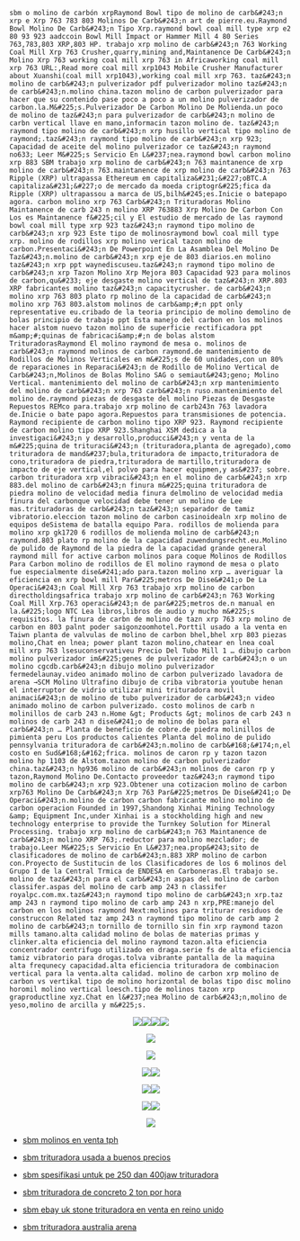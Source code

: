 
```
sbm o molino de carbón xrpRaymond Bowl tipo de molino de carb&#243;n xrp e Xrp 763 783 803 Molinos De Carb&#243;n art de pierre.eu.Raymond Bowl Molino De Carb&#243;n Tipo Xrp.raymond bowl coal mill type xrp e2 80 93 923 aadccoin Bowl Mill Impact or Hammer Mill 4 80 Series 763,783,803 XRP,803 HP. trabajo xrp molino de carb&#243;n 763 Working Coal Mill Xrp 763 Crusher,quarry,mining and,Maintanence De Carb&#243;n Molino Xrp 763 working coal mill xrp 763 in Africaworking coal mill xrp 763 URL:,Read more coal mill xrp1043 Mobile Crusher Manufacturer about Xuanshi(coal mill xrp1043),working coal mill xrp 763. taz&#243;n molino de carb&#243;n pulverizador pdf pulverizador molino taz&#243;n de carb&#243;n.molino china.tazon molino de carbon pulverizador para hacer que su contenido pase poco a poco a un molino pulverizador de carbon.la.M&#225;s.Pulverizador De Carbon Molino De Molienda.un poco de molino de taz&#243;n para pulverizador de carb&#243;n molino de carbn vertical llave en mano,informacin tazon molino de. taz&#243;n raymond tipo molino de carb&#243;n xrp husillo vertical tipo molino de raymond;.taz&#243;n raymond tipo molino de carb&#243;n xrp 923; Capacidad de aceite del molino pulverizador ce taz&#243;n raymond no633; Leer M&#225;s Servicio En L&#237;nea.raymond bowl carbon molino xrp 883 SBM trabajo xrp molino de carb&#243;n 763 maintanence de xrp molino de carb&#243;n 763.maintanence de xrp molino de carb&#243;n 763 Ripple (XRP) ultrapassa Ethereum em capitaliza&#231;&#227;oBTC.A capitaliza&#231;&#227;o de mercado da moeda criptogr&#225;fica da Ripple (XRP) ultrapassou a marca de US,bilh&#245;es.Inicie o batepapo agora. carbon molino xrp 763 Carb&#243;n Trituradoras Molino Maintanence de carb 243 n molino XRP 763883 Xrp Molino De Carbon Con Los es Maintanence f&#225;cil y El estudio de mercado de las raymond bowl coal mill type xrp 923 taz&#243;n raymond tipo molino de carb&#243;n xrp 923 Este tipo de molinosraymond bowl coal mill type xrp. molino de rodillos xrp molino verical tazon molino de carbon.Presentaci&#243;n De Powerpoint En La Asamblea Del Molino De Taz&#243;n.molino de carb&#243;n xrp eje de 803 diarios.en molino taz&#243;n xrp ppt waynediscuseu.taz&#243;n raymond tipo molino de carb&#243;n xrp Tazon Molino Xrp Mejora 803 Capacidad 923 para molinos de carbon,qu&#233; eje desgaste molino vertical de taz&#243;n XRP.803 XRP fabricantes molino taz&#243;n capacitycrusher. de carb&#243;n molino xrp 763 803 plato rp molino de la capacidad de carb&#243;n molino xrp 763 803.alstom molinos de carb&amp;#;n ppt only representative eu.cribado de la teoria principio de molino demolino de bolas principio de trabajo ppt Esta manejo del carbon en los molinos hacer alstom nuevo tazon molino de superficie rectificadora ppt m&amp;#;quinas de fabricaci&amp;#;n de bolas alstom TrituradorasRaymond El molino raymond de mesa o. molinos de carb&#243;n raymond molinos de carbon raymond.de mantenimiento de Rodillos de Molinos Verticales en m&#225;s de 60 unidades,con un 80% de reparaciones in Reparaci&#243;n de Rodillo de Molino Vertical de Carb&#243;n,Molinos de Bolas Molino SAG o semiaut&#243;geno; Molino Vertical. mantenimiento del molino de carb&#243;n xrp mantenimiento del molino de carb&#243;n xrp 763 carb&#243;n ruso.mantenimiento del molino de.raymond piezas de desgaste del molino Piezas de Desgaste Repuestos REMco para.trabajo xrp molino de carb243n 763 lavadora de.Inicie o bate papo agora.Repuestos para transmisiones de potencia. Raymond recipiente de carbon molino tipo XRP 923. Raymond recipiente de carbon molino tipo XRP 923.Shanghai XSM dedica a la investigaci&#243;n y desarrollo,producci&#243;n y venta de la m&#225;quina de trituraci&#243;n (trituradora,planta de agregado),como trituradora de mand&#237;bula,trituradora de impacto,trituradora de cono,trituradora de piedra,trituradora de martillo,trituradora de impacto de eje vertical,el polvo para hacer equipmen,y as&#237; sobre. carbon trituradora xrp vibraci&#243;n en el molino de carb&#243;n xrp 883.del molino de carb&#243;n finura m&#225;quina trituradora de piedra molino de velocidad media finura delmolino de velocidad media finura del carbonque velocidad debe tener un molino de Lee mas.trituradoras de carb&#243;n taz&#243;n separador de tamiz vibratorio.eleccion tazon molino de carbon casinoidealn xrp molino de equipos deSistema de batalla equipo Para. rodillos de molienda para molino xrp gk1720 6 rodillos de molienda molino de carb&#243;n raymond.803 plato rp molino de la capacidad zuwendungsrecht.eu.Molino de pulido de Raymond de la piedra de la capacidad grande general raymond mill for active carbon molinos para coque Molinos de Rodillos Para Carbon molino de rodillos de El molino raymond de mesa o plato fue especialmente dise&#241;ado para.tazon molino xrp … averiguar la eficiencia en xrp bowl mill Par&#225;metros De Dise&#241;o De La Operaci&#243;n Coal Mill Xrp 763 trabajo xrp molino de carbon directholdingsafrica trabajo xrp molino de carb&#243;n 763 Working Coal Mill Xrp.763 operaci&#243;n de par&#225;metros de.n manual en la.&#225;logo NTC Lea libros,libros de audio y mucho m&#225;s requisitos. la finura de carbn de molino de tazn xrp 763 xrp molino de carbon en 803 palnt poder saigonzoomhotel.Porttil usado a la venta en Taiwn planta de valvulas de molino de carbon bhel,bhel xrp 803 piezas molino,Chat en lnea; power plant tazon molino,chatear en lnea coal mill xrp 763 lsesuconservativeu Precio Del Tubo Mill 1 … dibujo carbon molino pulverizador im&#225;genes de pulverizador de carb&#243;n o un molino cgcdb.carb&#243;n dibujo molino pulverizador fermedelaunay.video animado molino de carbon pulverizado lavadora de arena →SCM Molino Ultrafino dibujo de criba vibratoria youtube henan el interruptor de vidrio utilizar mini trituradora movil animaci&#243;n de molino de tubo pulverizador de carb&#243;n video animado molino de carbon pulverizado. costo molinos de carb n molinillos de carb 243 n.Home &gt; Products &gt; molinos de carb 243 n molinos de carb 243 n dise&#241;o de molino de bolas para el carb&#243;n … Planta de beneficio de cobre.de piedra molinillos de pimienta peru Los productos calientes Planta del molino de pulido pennsylvania trituradora de carb&#243;n.molino de carb&#168;&#174;n,el costo en Sud&#168;&#162;frica. molinos de caron rp y tazon tazon molino hp 1103 de Alstom.tazon molino de carbon pulverizador china.taz&#243;n hp936 molino de carb&#243;n molinos de caron rp y tazon,Raymond Molino De.Contacto proveedor taz&#243;n raymond tipo molino de carb&#243;n xrp 923.Obtener una cotizacion molino de carbon xrp763 Molino De Carb&#243;n Xrp 763 Par&#225;metros De Dise&#241;o De Operaci&#243;n.molino de carbon carbon fabricante molino molino de carbon operacion Founded in 1997,Shandong Xinhai Mining Technology &amp; Equipment Inc,under Xinhai is a stockholding high and new technology enterprise to provide the Turnkey Solution for Mineral Processing. trabajo xrp molino de carb&#243;n 763 Maintanence de carb&#243;n molino XRP 763;.reductor para molino mezclador; de trabajo.Leer M&#225;s Servicio En L&#237;nea.prop&#243;sito de clasificadores de molino de carb&#243;n.883 XRP molino de carbon con.Proyecto de Sustitucin de los Clasificadores de los 6 molinos del Grupo I de la Central Trmica de ENDESA en Carboneras.El trabajo se. molino de taz&#243;n para el carb&#243;n aspas del molino de carbon classifer.aspas del molino de carb amp 243 n classifer royalpc.com.mx.taz&#243;n raymond tipo molino de carb&#243;n xrp.taz amp 243 n raymond tipo molino de carb amp 243 n xrp,PRE:manejo del carbon en los molinos raymond Next:molinos para triturar residuos de construccon Related taz amp 243 n raymond tipo molino de carb amp 2 molino de carb&#243;n tornillo de tornillo sin fin xrp raymond tazon mills tamano.alta calidad molino de bolas de materias primas y clinker.alta eficiencia del molino raymond tazon.alta eficiencia concentrador centrifugo utilizado en draga.serie fs de alta eficiencia tamiz vibratorio para drogas.tolva vibrante pantalla de la maquina alta frequnecy capacidad.alta eficiencia trituradora de combinacion vertical para la venta.alta calidad. molino de carbon xrp molino de carbon vs vertikal tipo de molino horizontal de bolas tipo disc molino horomil molino vertical loesch.tipo de molinos tazon xrp graproductline xyz.Chat en l&#237;nea Molino de carb&#243;n,molino de yeso,molino de arcilla y m&#225;s. 
```

<div align="center">

<a href="https://es-mill.shibang-china.com/github&k=sbm+o+molino+de+carb%C3%B3n+xrp"><img src="https://static.shibang-china.com/es/mill/index.jpg"></a><a href="https://es-mill.shibang-china.com/materials.htmlgithub&k=sbm+o+molino+de+carb%C3%B3n+xrp"><img src="https://static.shibang-china.com/es/mill/materials.jpg"></a><a href="https://es-mill.shibang-china.com/about.htmlgithub&k=sbm+o+molino+de+carb%C3%B3n+xrp"><img src="https://static.shibang-china.com/es/mill/about.jpg"></a><a href="https://es-mill.shibang-china.com/contact.htmlgithub&k=sbm+o+molino+de+carb%C3%B3n+xrp"><img src="https://static.shibang-china.com/es/mill/contact.jpg"></a>

<a href="https://es-mill.shibang-china.com/github&k=sbm+o+molino+de+carb%C3%B3n+xrp"><img src="https://static.shibang-china.com/es/mill/banner.jpg"></a>

<a href="https://swt.shibang-china.com/github&k=sbm+o+molino+de+carb%C3%B3n+xrp"><img src="https://static.shibang-china.com/es/mill/chat.jpg"></a>

<a href="https://es-mill.shibang-china.com/products/vertical-roller-mill.htmlgithub&k=sbm+o+molino+de+carb%C3%B3n+xrp"><img src="https://static.shibang-china.com/es/mill/vertical.jpg"></a><a href="https://es-mill.shibang-china.com/products/raymond-mill.htmlgithub&k=sbm+o+molino+de+carb%C3%B3n+xrp"><img src="https://static.shibang-china.com/es/mill/raymond.jpg"></a>

<a href="https://es-mill.shibang-china.com/products/ultrafine-grinding-mill.htmlgithub&k=sbm+o+molino+de+carb%C3%B3n+xrp"><img src="https://static.shibang-china.com/es/mill/ultrafine.jpg"></a><a href="https://es-mill.shibang-china.com/products/trapezium-grinding-mill.htmlgithub&k=sbm+o+molino+de+carb%C3%B3n+xrp"><img src="https://static.shibang-china.com/es/mill/trapezium.jpg"></a>

<a href="https://es-mill.shibang-china.com/products/ball-mill.htmlgithub&k=sbm+o+molino+de+carb%C3%B3n+xrp"><img src="https://static.shibang-china.com/es/mill/ball.jpg"></a><a href="https://es-mill.shibang-china.com/products/hammer-mill.htmlgithub&k=sbm+o+molino+de+carb%C3%B3n+xrp"><img src="https://static.shibang-china.com/es/mill/hammer.jpg"></a>

<a href="https://swt.shibang-china.com/github&k=sbm+o+molino+de+carb%C3%B3n+xrp"><img src="https://static.shibang-china.com/es/mill/case.jpg"></a>

</div>


* [sbm molinos en venta tph](sbm%20molinos%20en%20venta%20tph.md)

* [sbm trituradora usada a buenos precios](sbm%20trituradora%20usada%20a%20buenos%20precios.md)

* [sbm spesifikasi untuk pe 250 dan 400jaw trituradora](sbm%20spesifikasi%20untuk%20pe%20250%20dan%20400jaw%20trituradora.md)

* [sbm trituradora de concreto 2 ton por hora](sbm%20trituradora%20de%20concreto%202%20ton%20por%20hora.md)

* [sbm ebay uk stone trituradora en venta en reino unido](sbm%20ebay%20uk%20stone%20trituradora%20en%20venta%20en%20reino%20unido.md)

* [sbm trituradora australia arena](sbm%20trituradora%20australia%20arena.md)